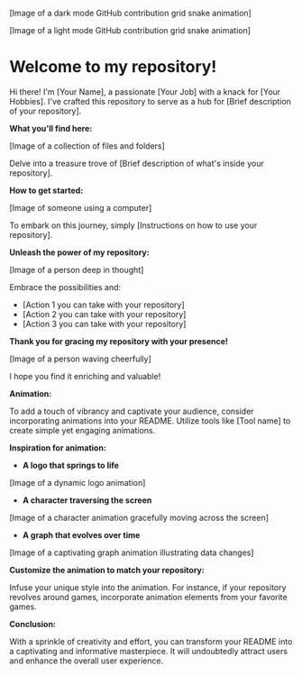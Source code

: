[Image of a dark mode GitHub contribution grid snake animation]

[Image of a light mode GitHub contribution grid snake animation]

# Welcome to my repository!

Hi there! I'm [Your Name], a passionate [Your Job] with a knack for [Your Hobbies]. I've crafted this repository to serve as a hub for [Brief description of your repository].

**What you'll find here:**

[Image of a collection of files and folders]

Delve into a treasure trove of [Brief description of what's inside your repository].

**How to get started:**

[Image of someone using a computer]

To embark on this journey, simply [Instructions on how to use your repository].

**Unleash the power of my repository:**

[Image of a person deep in thought]

Embrace the possibilities and:

* [Action 1 you can take with your repository]
* [Action 2 you can take with your repository]
* [Action 3 you can take with your repository]

**Thank you for gracing my repository with your presence!**

[Image of a person waving cheerfully]

I hope you find it enriching and valuable!

**Animation:**

To add a touch of vibrancy and captivate your audience, consider incorporating animations into your README. Utilize tools like [Tool name] to create simple yet engaging animations.

**Inspiration for animation:**

* **A logo that springs to life**

[Image of a dynamic logo animation]

* **A character traversing the screen**

[Image of a character animation gracefully moving across the screen]

* **A graph that evolves over time**

[Image of a captivating graph animation illustrating data changes]

**Customize the animation to match your repository:**

Infuse your unique style into the animation. For instance, if your repository revolves around games, incorporate animation elements from your favorite games.

**Conclusion:**

With a sprinkle of creativity and effort, you can transform your README into a captivating and informative masterpiece. It will undoubtedly attract users and enhance the overall user experience.

